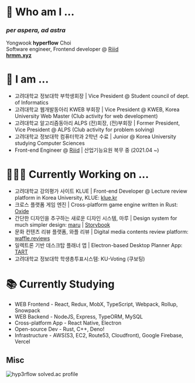 # 🌱 Who am I ...
### ***per aspera, ad astra***  
Yongwook **hyperflow** Choi  
Software engineer, Frontend developer @ [Riiid](https://www.riiid.co/en/main)  
**[hrmm.xyz](https://hrmm.xyz)**  

# 🤔 I am ...
- 고려대학교 정보대학 부학생회장 | Vice President @ Student council of dept. of Informatics
- 고려대학교 웹개발동아리 KWEB 부회장 | Vice President @ KWEB, Korea University Web Master (Club activity for web development)
- 고려대학교 알고리즘동아리 ALPS (전)회장, (전)부회장 | Former President, Vice President @ ALPS (Club activity for problem solving)
- 고려대학교 정보대학 컴퓨터학과 2학년 수료 | Junior @ Korea University studying Computer Sciences  
- Front-end Engineer @ [Riiid](https://www.riiid.co/en/main) | 산업기능요원 복무 중 (2021.04 ~)

# 👨🏻‍💻 Currently Working on ...
- 고려대학교 강의평가 사이트 KLUE | Front-end Developer @ Lecture review platform in Korea University, KLUE: [klue.kr](https://klue.kr/)
- 크로스 플랫폼 게임 엔진 | Cross-platform game engine written in Rust: [Oxide](https://github.com/utilForever/Oxide)  
- 간단한 디자인을 추구하는 새로운 디자인 시스템, 마루 | Design system for much simpler design: [maru](https://github.com/hyp3rflow/maru) | [Storybook](https://maru.vercel.app)
- 문화 컨텐츠 리뷰 플랫폼, 와플 리뷰 | Digital media contents review platform: [waffle.reviews](https://waffle.reviews)
- 일렉트론 기반 데스크탑 플래너 앱 | Electron-based Desktop Planner App: [TART](https://github.com/hyp3rflow/tart)
- 고려대학교 정보대학 학생총투표시스템: KU-Voting (쿠보팅)

# 📚 Currently Studying
- WEB Frontend - React, Redux, MobX, TypeScript, Webpack, Rollup, Snowpack
- WEB Backend - NodeJS, Express, TypeORM, MySQL
- Cross-platform App - React Native, Electron
- Open-source Dev - Rust, C++, Deno!
- Infrastructure - AWS(S3, EC2, Route53, Cloudfront), Google Firebase, Vercel

## Misc
![hyp3rflow solved.ac profile](https://github-readme-solvedac.hyp3rflow.vercel.app/api/?handle=hyperflow)
